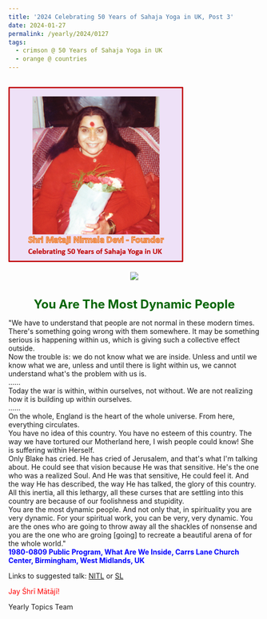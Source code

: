 ```yaml
---
title: '2024 Celebrating 50 Years of Sahaja Yoga in UK, Post 3'
date: 2024-01-27
permalink: /yearly/2024/0127
tags:
  - crimson @ 50 Years of Sahaja Yoga in UK
  - orange @ countries
---
```


<br>
<div style="text-align: left"><img src="/images/50YearsUK.png" width="350" /></div><br>

<div style="text-align: center"><img src="/images/image1321_1980-0727_Balwant_Kumbhojkar_Collection" /></div>

<br>
<p style="color:DarkGreen; text-align:center">
<font size="+2"><b>You Are The Most Dynamic People</b><br></font>
</p>

<p>
"We have to understand that people are not normal in these modern times. There's something going wrong with them somewhere. It may be something serious is happening within us, which is giving such a collective effect outside.<br>
Now the trouble is: we do not know what we are inside. Unless and until we know what we are, unless and until there is light within us, we cannot understand what's the problem with us is.<br>
......<br>
Today the war is within, within ourselves, not without. We are not realizing how it is building up within ourselves.<br>
......<br>
On the whole, England is the heart of the whole universe. From here, everything circulates.<br>
You have no idea of this country. You have no esteem of this country. The way we have tortured our Motherland here, I wish people could know! She is suffering within Herself.<br>
Only Blake has cried. He has cried of Jerusalem, and that's what I'm talking about. He could see that vision because He was that sensitive. He's the one who was a realized Soul. And He was that sensitive, He could feel it. And the way He has described, the way He has talked, the glory of this country.<br>
All this inertia, all this lethargy, all these curses that are settling into this country are because of our foolishness and stupidity.<br>
You are the most dynamic people. And not only that, in spirituality you are very dynamic. For your spiritual work, you can be very, very dynamic. You are the ones who are going to throw away all the shackles of nonsense and you are the one who are groing [going] to recreate a beautiful arena of for the whole world."<br>
<font color="blue"><b>1980-0809 Public Program, What Are We Inside, Carrs Lane Church Center, Birmingham, West Midlands, UK</b></font><br>
</p>

Links to suggested talk: <a href="https://soundcloud.com/nirmala-vidya-portal/19800809-what-are-we-inside-2"> NITL</a> or <a href="https://soundcloud.com/sahaja-library/800809-what-are-we-inside"> SL</a><br>

<p style="color:red;">Jay Śhrī Mātājī!<br></p>

<p>Yearly Topics Team</p>
